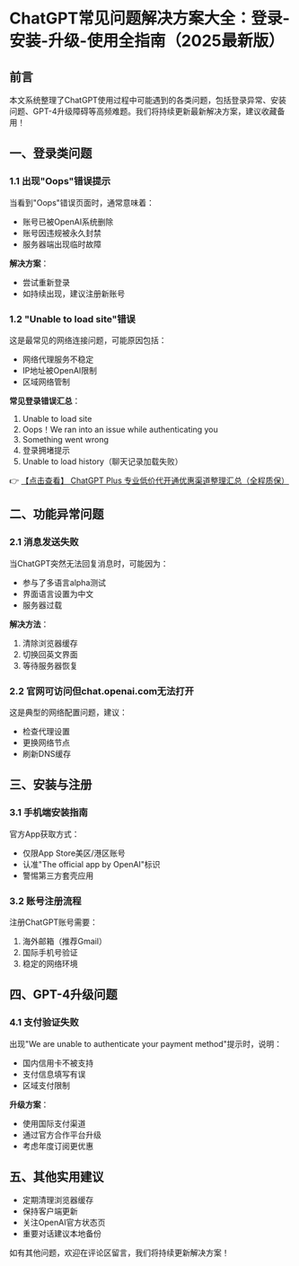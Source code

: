 # ChatGPT常见问题解决方案大全：登录-安装-升级-使用全指南（2025最新版）

## 前言
本文系统整理了ChatGPT使用过程中可能遇到的各类问题，包括登录异常、安装问题、GPT-4升级障碍等高频难题。我们将持续更新最新解决方案，建议收藏备用！

## 一、登录类问题

### 1.1 出现"Oops"错误提示
当看到"Oops"错误页面时，通常意味着：
- 账号已被OpenAI系统删除
- 账号因违规被永久封禁
- 服务器端出现临时故障

**解决方案**：
- 尝试重新登录
- 如持续出现，建议注册新账号

### 1.2 "Unable to load site"错误
这是最常见的网络连接问题，可能原因包括：
- 网络代理服务不稳定
- IP地址被OpenAI限制
- 区域网络管制

**常见登录错误汇总**：
1. Unable to load site
2. Oops！We ran into an issue while authenticating you
3. Something went wrong
4. 登录拥堵提示
5. Unable to load history（聊天记录加载失败）

👉 [【点击查看】 ChatGPT Plus 专业低价代开通优惠渠道整理汇总（全程质保）](https://bit.ly/DaiKai)

## 二、功能异常问题

### 2.1 消息发送失败
当ChatGPT突然无法回复消息时，可能因为：
- 参与了多语言alpha测试
- 界面语言设置为中文
- 服务器过载

**解决方法**：
1. 清除浏览器缓存
2. 切换回英文界面
3. 等待服务器恢复

### 2.2 官网可访问但chat.openai.com无法打开
这是典型的网络配置问题，建议：
- 检查代理设置
- 更换网络节点
- 刷新DNS缓存

## 三、安装与注册

### 3.1 手机端安装指南
官方App获取方式：
- 仅限App Store美区/港区账号
- 认准"The official app by OpenAI"标识
- 警惕第三方套壳应用

### 3.2 账号注册流程
注册ChatGPT账号需要：
1. 海外邮箱（推荐Gmail）
2. 国际手机号验证
3. 稳定的网络环境

## 四、GPT-4升级问题

### 4.1 支付验证失败
出现"We are unable to authenticate your payment method"提示时，说明：
- 国内信用卡不被支持
- 支付信息填写有误
- 区域支付限制

**升级方案**：
- 使用国际支付渠道
- 通过官方合作平台升级
- 考虑年度订阅更优惠

## 五、其他实用建议
- 定期清理浏览器缓存
- 保持客户端更新
- 关注OpenAI官方状态页
- 重要对话建议本地备份

如有其他问题，欢迎在评论区留言，我们将持续更新解决方案！